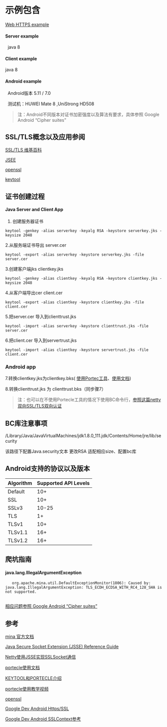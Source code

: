 # 示例包含

[Web HTTPS example](https://github.com/RUANHAOANDROID/SpringBootDemo)

#### Server example

   java 8 
   
#### Client example

   java 8 
   
#### Android example

   Android版本 5.11 / 7.0 
   
   测试机：HUWEI Mate 8 ,UniStrong HD508
   
> 注：Android不同版本对证书加密强度以及算法有要求，具体参照 Google Android “Cipher suites”


## SSL/TLS概念以及应用参阅

[SSL/TLS 维基百科](https://zh.wikipedia.org/wiki/%E5%82%B3%E8%BC%B8%E5%B1%A4%E5%AE%89%E5%85%A8%E6%80%A7%E5%8D%94%E5%AE%9A)

[JSEE](https://docs.oracle.com/javase/8/docs/technotes/guides/security/jsse/JSSERefGuide.html#SSLContext)

[openssl](https://www.openssl.org/docs/manmaster/man1/openssl.html)

[keytool](https://docs.oracle.com/javase/6/docs/technotes/tools/solaris/keytool.html)


## 证书创建过程

#### Java Server and Client App
1. 创建服务器证书

```
keytool -genkey -alias serverkey -keyalg RSA -keystore serverkey.jks -keysize 2048

```

2.从服务端证书导出 server.cer

```
keytool -export -alias serverkey -keystore serverkey.jks -file server.cer
```


3.创建客户端jks clientkey.jks

```
keytool -genkey -alias clientkey -keyalg RSA -keystore clientkey.jks -keysize 2048

```

4.从客户端导出cer client.cer

```
keytool -export -alias clientkey -keystore clientkey.jks -file client.cer
```

5.把server.cer 导入到clienttrust.jks

```
keytool -import -alias serverkey -keystore clienttrust.jks -file server.cer
```

6.把client.cer 导入到servertrust.jks

```
keytool -import -alias clientkey -keystore servertrust.jks -file client.cer
```
### Android app

7.转换clientkey.jks为clientkey.bks(  [使用Portec工具](http://portecle.sourceforge.net/)、[使用文档](http://portecle.sourceforge.net/howtos.html))

8.转换clienttrust.jks 为 clienttrust.bks（同步骤7）

> 注：也可以在不使用Portecle工具的情况下使用BC命令行，[参照这篇netty 双向SSL/TLS双向认证](https://www.cnblogs.com/wangshen/p/5956854.html)

## BC库注意事项

/Library/Java/JavaVirtualMachines/jdk1.8.0_111.jdk/Contents/Home/jre/lib/security

该路径下配置Java.security文本 更改RSA 适配相应size、配置bc库

## Android支持的协议以及版本

<table>
   <thead>
     <tr>
       <th>Algorithm</th>
       <th>Supported API Levels</th>
     </tr>
   </thead>
   <tbody>
     <tr>
       <td>Default</td>
       <td>10+</td>
     </tr>
     <tr>
       <td>SSL</td>
       <td>10+</td>
     </tr>
     <tr class="deprecated">
       <td>SSLv3</td>
       <td>10-25</td>
     </tr>
     <tr>
       <td>TLS</td>
       <td>1+</td>
     </tr>
     <tr>
       <td>TLSv1</td>
       <td>10+</td>
     </tr>
     <tr>
       <td>TLSv1.1</td>
       <td>16+</td>
     </tr>
     <tr>
       <td>TLSv1.2</td>
       <td>16+</td>
     </tr>
   </tbody>
 </table>


## 爬坑指南

#### java.lang.IllegalArgumentException
```
   org.apache.mina.util.DefaultExceptionMonitor(1806): Caused by: java.lang.IllegalArgumentException: TLS_ECDH_ECDSA_WITH_RC4_128_SHA is not supported.
  
```
[相应问题参照 Google Android “Cipher suites”](https://developer.android.com/reference/javax/net/ssl/SSLEngine.html)


## 参考

[mina 官方文档](http://mina.apache.org/mina-project/userguide/ch2-basics/sample-tcp-client.html)

[Java Secure Socket Extension (JSSE) Reference Guide](https://docs.oracle.com/javase/8/docs/technotes/guides/security/jsse/JSSERefGuide.html#SSLContext)

[Netty使用JSSE实现SSLSocket通信](https://segmentfault.com/a/1190000010054860)

[portecle使用文档](http://portecle.sourceforge.net/howtos.html)

[KEYTOOL和PORTECLE介绍](http://alanzhang.me/2014/12/31/KEYTOOL%E5%92%8CPORTECLE%E4%BB%8B%E7%BB%8D/)

[portecle使用教学视频](https://www.youtube.com/watch?v=nSqKv7VlMcg)

[openssl](https://www.openssl.org/docs/manmaster/man1/openssl.html)

[Google Dev Android Https/SSL](https://developer.android.com/training/articles/security-ssl.html)

[Google Dev Android SSLContext参考](https://developer.android.com/reference/javax/net/ssl/SSLContext.html)

